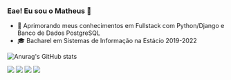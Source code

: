 ### Eae! Eu sou o Matheus 👋

- 🌱 Aprimorando meus conhecimentos em Fullstack com Python/Django e Banco de Dados PostgreSQL
- 🎓 Bacharel em Sistemas de Informação na Estácio 2019-2022

![Anurag's GitHub stats](https://github-readme-stats.vercel.app/api?username=kmatheus&show_icons=true&theme=merko)

<div>
  <a href="[https://kmathews.blaze@gmail.com](https://mail.google.com/mail/u/0/?hl=pt-BR#inbox?compose=CllgCJTLpxVSCZdvzntrqmRszpFNrmkZfGRPBWqNvVmFldQRftNDMrwcckdSdmrVSJbBFRfQtCg)"><img src="https://img.shields.io/badge/Gmail-D14836?style=for-the-badge&logo=gmail&logoColor=white" target="_blank"></a>
  <a href="https://web.facebook.com/matheusdias.blaze"><img src="https://img.shields.io/badge/Facebook-1877F2?style=for-the-badge&logo=facebook&logoColor=white" target="_blank"></a>
  <a href="https://www.instagram.com/kelvin.mathews/"><img src="https://img.shields.io/badge/Instagram-E4405F?style=for-the-badge&logo=instagram&logoColor=white" target="_blank"></a>
  <a href="https://www.linkedin.com/in/kelvin-matheus-90a312182/"><img src="https://img.shields.io/badge/LinkedIn-0077B5?style=for-the-badge&logo=linkedin&logoColor=white" target="_blank"></a>
</div>

